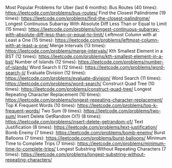 
Most Popular Problems for Uber (last 6 months):
Bus Routes (40 times): https://leetcode.com/problems/bus-routes/
Find the Closest Palindrome (19 times): https://leetcode.com/problems/find-the-closest-palindrome/
Longest Continuous Subarray With Absolute Diff Less Than or Equal to Limit (15 times): https://leetcode.com/problems/longest-continuous-subarray-with-absolute-diff-less-than-or-equal-to-limit/
Leftmost Column with at Least a One (15 times): https://leetcode.com/problems/leftmost-column-with-at-least-a-one/
Merge Intervals (13 times): https://leetcode.com/problems/merge-intervals/
Kth Smallest Element in a BST (12 times): https://leetcode.com/problems/kth-smallest-element-in-a-bst/
Number of Islands (12 times): https://leetcode.com/problems/number-of-islands/
Word Search II (12 times): https://leetcode.com/problems/word-search-ii/
Evaluate Division (12 times): https://leetcode.com/problems/evaluate-division/
Word Search (11 times): https://leetcode.com/problems/word-search/
Construct Quad Tree (10 times): https://leetcode.com/problems/construct-quad-tree/
Longest Repeating Character Replacement (10 times): https://leetcode.com/problems/longest-repeating-character-replacement/
Top K Frequent Words (10 times): https://leetcode.com/problems/top-k-frequent-words/
Two Sum (9 times): https://leetcode.com/problems/two-sum/
Insert Delete GetRandom O(1) (8 times): https://leetcode.com/problems/insert-delete-getrandom-o1/
Text Justification (8 times): https://leetcode.com/problems/text-justification/
Bomb Enemy (7 times): https://leetcode.com/problems/bomb-enemy/
Burst Balloons (7 times): https://leetcode.com/problems/burst-balloons/
Minimum Time to Complete Trips (7 times): https://leetcode.com/problems/minimum-time-to-complete-trips/
Longest Substring Without Repeating Characters (7 times): https://leetcode.com/problems/longest-substring-without-repeating-characters/
